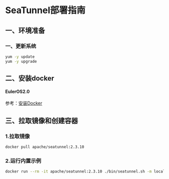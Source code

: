 # SeaTunnel部署指南

## ‌一、环境准备

### 一、更新系统

```bash
yum -y update  
yum -y upgrade
```

## ‌二、安装docker

#### EulerOS2.0
参考：[安装Docker](https://support.huaweicloud.com/bestpractice-hce/hce_bp_0002.html)

## ‌三、拉取镜像和创建容器

### 1.拉取镜像
```bash
docker pull apache/seatunnel:2.3.10
```
### 2.运行内置示例

```bash
docker run --rm -it apache/seatunnel:2.3.10 ./bin/seatunnel.sh -m local -c config/v2.batch.config.template
```
